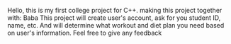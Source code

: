 Hello, this is my first college project for C++.
making this project together with: Baba
This project will create user's account, ask for you student ID, name, etc. And will determine what workout and diet plan you need based on user's information.
Feel free to give any feedback
